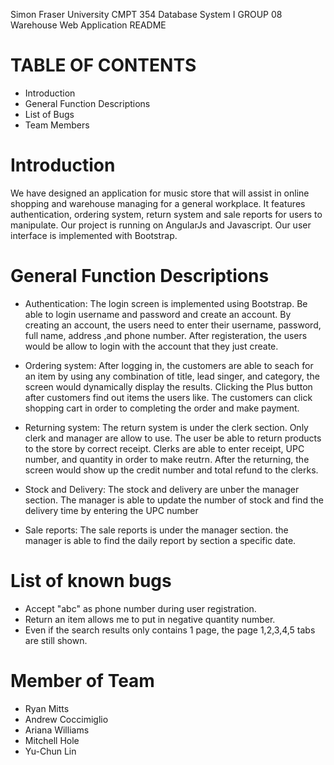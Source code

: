 Simon Fraser University CMPT 354 Database System I GROUP 08
Warehouse Web Application README

# TABLE OF CONTENTS
- Introduction
- General Function Descriptions
- List of Bugs
- Team Members


# Introduction
We have designed an application for music store that will assist in online shopping and warehouse managing for a general workplace. 
It features authentication, ordering system, return system and sale reports for users to manipulate. 
Our project is running on AngularJs and Javascript. Our user interface is implemented with Bootstrap.


# General Function Descriptions
- Authentication:
The login screen is implemented using Bootstrap. Be able to login username and password and create an account.
By creating an account, the users need to enter their username, password, full name, address ,and phone number.
After registeration, the users would be allow to login with the account that they just create.

- Ordering system: 
After logging in, the customers are able to seach for an item by using any combination of title, lead singer, and category, the screen would dynamically display the results.
Clicking the Plus button after customers find out items the users like. The customers can click shopping cart in order to completing the order and make payment. 

- Returning system:
The return system is under the clerk section. Only clerk and manager are allow to use.
The user be able to return products to the store by correct receipt. Clerks are able to enter receipt, UPC number, and quantity in order to make reutrn. After the returning, the screen would show up the credit number and total refund to the clerks.

- Stock and Delivery:
The stock and delivery are unber the manager section.
The manager is able to update the number of stock and find the delivery time by entering the UPC number 

- Sale reports:
The sale reports is under the manager section.
the manager is able to find the daily report by section a specific date.


# List of known bugs
- Accept "abc" as phone number during user registration. 
- Return an item allows me to put in negative quantity number. 
- Even if the search results only contains 1 page, the page 1,2,3,4,5 tabs are still shown. 


# Member of Team
- Ryan Mitts
- Andrew Coccimiglio
- Ariana Williams
- Mitchell Hole
- Yu-Chun Lin

